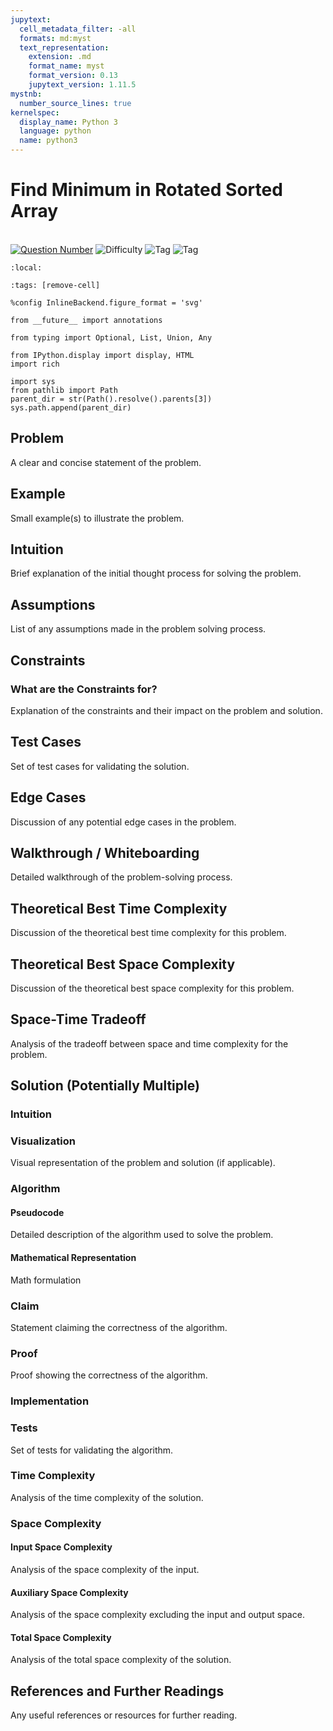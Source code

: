 ```yaml
---
jupytext:
  cell_metadata_filter: -all
  formats: md:myst
  text_representation:
    extension: .md
    format_name: myst
    format_version: 0.13
    jupytext_version: 1.11.5
mystnb:
  number_source_lines: true
kernelspec:
  display_name: Python 3
  language: python
  name: python3
---
```


# Find Minimum in Rotated Sorted Array

<a href="https://leetcode.com/problems/find-minimum-in-rotated-sorted-array/">\
<img alt="Question Number" src="https://img.shields.io/badge/Question-153-blue"/></a>
![Difficulty](https://img.shields.io/badge/Difficulty-Medium-yellow) ![Tag](https://img.shields.io/badge/Tag-BinarySearch-orange)
![Tag](https://img.shields.io/badge/Tag-Array-orange)

```{contents}
:local:
```

```{code-cell} ipython3
:tags: [remove-cell]

%config InlineBackend.figure_format = 'svg'

from __future__ import annotations

from typing import Optional, List, Union, Any

from IPython.display import display, HTML
import rich

import sys
from pathlib import Path
parent_dir = str(Path().resolve().parents[3])
sys.path.append(parent_dir)
```

## Problem

A clear and concise statement of the problem.

## Example

Small example(s) to illustrate the problem.

## Intuition

Brief explanation of the initial thought process for solving the problem.

## Assumptions

List of any assumptions made in the problem solving process.

## Constraints

### What are the Constraints for?

Explanation of the constraints and their impact on the problem and solution.

## Test Cases

Set of test cases for validating the solution.

## Edge Cases

Discussion of any potential edge cases in the problem.

## Walkthrough / Whiteboarding

Detailed walkthrough of the problem-solving process.

## Theoretical Best Time Complexity

Discussion of the theoretical best time complexity for this problem.

## Theoretical Best Space Complexity

Discussion of the theoretical best space complexity for this problem.

## Space-Time Tradeoff

Analysis of the tradeoff between space and time complexity for the problem.

## Solution (Potentially Multiple)

### Intuition

### Visualization

Visual representation of the problem and solution (if applicable).

### Algorithm

#### Pseudocode

Detailed description of the algorithm used to solve the problem.

#### Mathematical Representation

Math formulation

### Claim

Statement claiming the correctness of the algorithm.

### Proof

Proof showing the correctness of the algorithm.

### Implementation

### Tests

Set of tests for validating the algorithm.

### Time Complexity

Analysis of the time complexity of the solution.

### Space Complexity

#### Input Space Complexity

Analysis of the space complexity of the input.

#### Auxiliary Space Complexity

Analysis of the space complexity excluding the input and output space.

#### Total Space Complexity

Analysis of the total space complexity of the solution.

## References and Further Readings

Any useful references or resources for further reading.
